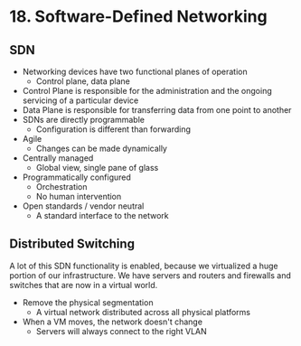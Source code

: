 # 18. Software-Defined Networking

## SDN

* Networking devices have two functional planes of operation
  * Control plane, data plane
* Control Plane is responsible for the administration and the ongoing servicing of a particular device
* Data Plane is responsible for transferring data from one point to another
* SDNs are directly programmable
  * Configuration is different than forwarding
* Agile
  * Changes can be made dynamically
* Centrally managed
  * Global view, single pane of glass
* Programmatically configured
  * Orchestration
  * No human intervention
* Open standards / vendor neutral
  * A standard interface to the network

## Distributed Switching

A lot of this SDN functionality is enabled, because we virtualized a huge portion of our infrastructure. We have servers and routers and firewalls and switches that are now in a virtual world. 

* Remove the physical segmentation
  * A virtual network distributed across all physical platforms
* When a VM moves, the network doesn't change
  * Servers will always connect to the right VLAN

